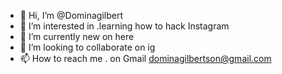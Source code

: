 - 👋 Hi, I’m @Dominagilbert
- 👀 I’m interested in .learning how to hack Instagram 
- 🌱 I’m currently new on here 
- 💞️ I’m looking to collaborate on ig 
- 📫 How to reach me . on Gmail dominagilbertson@gmail.com 

<!---
Dominagilbert/Dominagilbert is a ✨ special ✨ repository because its `README.md` (this file) appears on your GitHub profile.
You can click the Preview link to take a look at your changes.
--->
